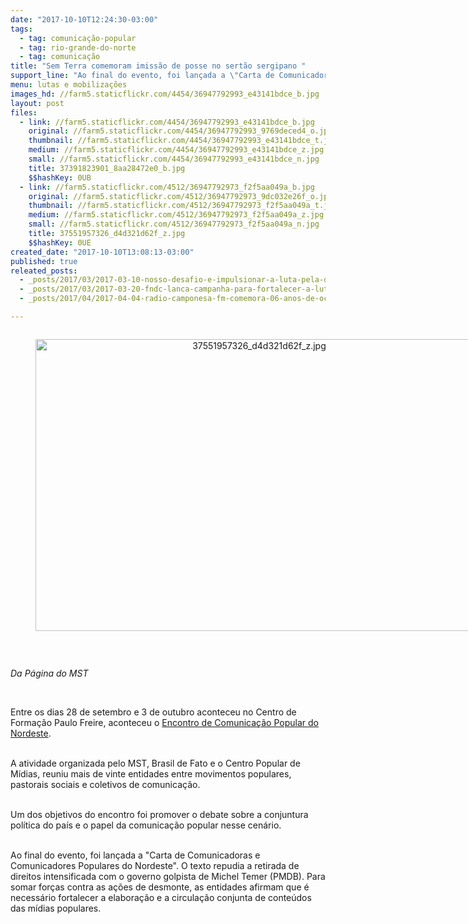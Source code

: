 ```yaml
---
date: "2017-10-10T12:24:30-03:00"
tags:
  - tag: comunicação-popular
  - tag: rio-grande-do-norte
  - tag: comunicação
title: "Sem Terra comemoram imissão de posse no sertão sergipano "
support_line: "Ao final do evento, foi lançada a \"Carta de Comunicadoras e Comunicadores Populares do Nordeste\". O texto repudia a retirada de direitos intensificada com o governo golpista de Michel Temer"
menu: lutas e mobilizações
images_hd: //farm5.staticflickr.com/4454/36947792993_e43141bdce_b.jpg
layout: post
files:
  - link: //farm5.staticflickr.com/4454/36947792993_e43141bdce_b.jpg
    original: //farm5.staticflickr.com/4454/36947792993_9769deced4_o.jpg
    thumbnail: //farm5.staticflickr.com/4454/36947792993_e43141bdce_t.jpg
    medium: //farm5.staticflickr.com/4454/36947792993_e43141bdce_z.jpg
    small: //farm5.staticflickr.com/4454/36947792993_e43141bdce_n.jpg
    title: 37391823901_8aa28472e0_b.jpg
    $$hashKey: 0UB
  - link: //farm5.staticflickr.com/4512/36947792973_f2f5aa049a_b.jpg
    original: //farm5.staticflickr.com/4512/36947792973_9dc032e26f_o.jpg
    thumbnail: //farm5.staticflickr.com/4512/36947792973_f2f5aa049a_t.jpg
    medium: //farm5.staticflickr.com/4512/36947792973_f2f5aa049a_z.jpg
    small: //farm5.staticflickr.com/4512/36947792973_f2f5aa049a_n.jpg
    title: 37551957326_d4d321d62f_z.jpg
    $$hashKey: 0UE
created_date: "2017-10-10T13:08:13-03:00"
published: true
releated_posts:
  - _posts/2017/03/2017-03-10-nosso-desafio-e-impulsionar-a-luta-pela-democratizacao-da-comunicacao.md
  - _posts/2017/03/2017-03-20-fndc-lanca-campanha-para-fortalecer-a-luta-pela-democratizacao-da-comunicacao.md
  - _posts/2017/04/2017-04-04-radio-camponesa-fm-comemora-06-anos-de-ocupacao-do-latifundio-do-ar.md

---
```

<div style="text-align:center">
<figure class="image" style="display:inline-block"><img alt="37551957326_d4d321d62f_z.jpg" height="467" src="//farm5.staticflickr.com/4512/36947792973_f2f5aa049a_b.jpg" width="700" />
<figcaption></figcaption>
</figure>
</div>

<p>&nbsp;</p>

<p><em>Da P&aacute;gina do MST&nbsp;</em></p>

<p>&nbsp;</p>

<p>Entre os dias 28 de setembro e 3 de outubro aconteceu no Centro de Forma&ccedil;&atilde;o Paulo Freire, aconteceu o <a href="http://www.mst.org.br/2017/09/29/encontro-de-comunicacao-popular-do-nordeste-discute-monopolio-da-midia-no-brasil.html">Encontro de Comunica&ccedil;&atilde;o Popular do Nordeste</a>.</p>

<p><br />
A atividade organizada pelo MST,&nbsp;Brasil de Fato e o&nbsp;Centro Popular de M&iacute;dias, reuniu mais de vinte entidades entre movimentos populares, pastorais sociais e coletivos de comunica&ccedil;&atilde;o.&nbsp;</p>

<p><br />
Um dos objetivos do encontro foi promover o debate sobre a conjuntura pol&iacute;tica do pa&iacute;s e o papel da comunica&ccedil;&atilde;o popular nesse cen&aacute;rio.&nbsp;</p>

<p><br />
Ao final do evento, foi lan&ccedil;ada a &quot;Carta de Comunicadoras e Comunicadores Populares do Nordeste&quot;. O texto repudia a retirada de direitos intensificada com o governo golpista de Michel Temer (PMDB). Para somar for&ccedil;as contra as a&ccedil;&otilde;es de desmonte, as entidades afirmam que &eacute; necess&aacute;rio fortalecer a elabora&ccedil;&atilde;o e a circula&ccedil;&atilde;o conjunta de conte&uacute;dos das m&iacute;dias populares.&nbsp;</p>

<p><br />
&nbsp;</p>
